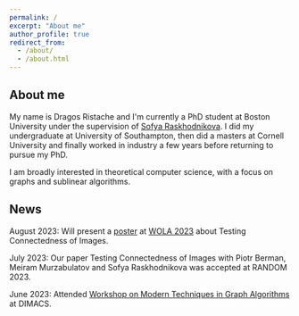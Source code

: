 ```yaml
---
permalink: /
excerpt: "About me"
author_profile: true
redirect_from: 
  - /about/
  - /about.html
---
```


## About me

My name is Dragos Ristache and I'm currently a PhD student at Boston University under the supervision of [Sofya Raskhodnikova](https://cs-people.bu.edu/sofya/). I did my undergraduate at University of Southampton, then did a masters at Cornell University and finally worked in industry a few years before returning to pursue my PhD.

I am broadly interested in theoretical computer science, with a focus on graphs and sublinear algorithms.

## News

August 2023: Will present a [poster](https://ristache.com/files/wola_poster.pdf) at [WOLA 2023](http://people.csail.mit.edu/joanne/WOLA23) about Testing Connectedness of Images.

July 2023: Our paper Testing Connectedness of Images with Piotr Berman, Meiram Murzabulatov and Sofya Raskhodnikova was accepted at RANDOM 2023.

June 2023: Attended [Workshop on Modern Techniques in Graph Algorithms](https://sites.google.com/view/dimacswmtga) at DIMACS. 